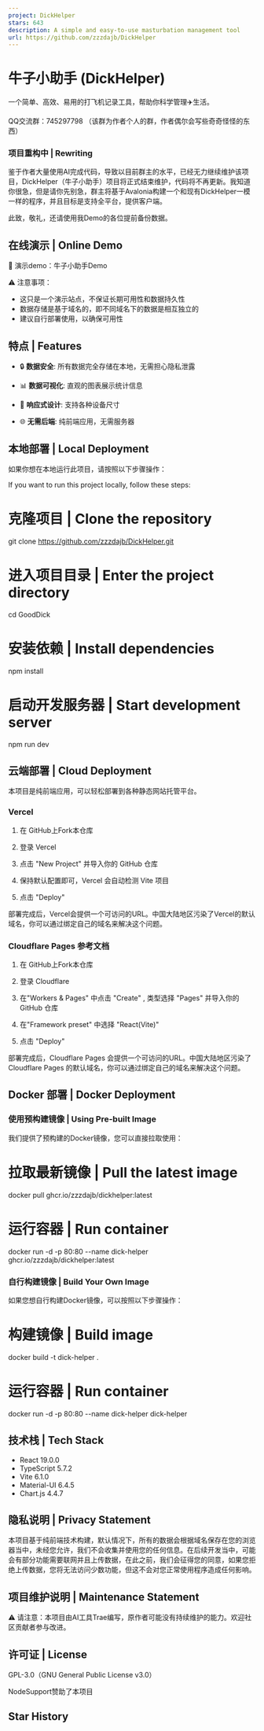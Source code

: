 ```yaml
---
project: DickHelper
stars: 643
description: A simple and easy-to-use masturbation management tool
url: https://github.com/zzzdajb/DickHelper
---
```


牛子小助手 (DickHelper)
==================

一个简单、高效、易用的打飞机记录工具，帮助你科学管理✈️生活。

QQ交流群：745297798 （该群为作者个人的群，作者偶尔会写些奇奇怪怪的东西）

### 项目重构中 | Rewriting

鉴于作者大量使用AI完成代码，导致以目前群主的水平，已经无力继续维护该项目，DickHelper（牛子小助手）项目将正式结束维护，代码将不再更新。我知道你很急，但是请你先别急，群主将基于Avalonia构建一个和现有DickHelper一模一样的程序，并且目标是支持全平台，提供客户端。

此致，敬礼，还请使用我Demo的各位提前备份数据。

在线演示 | Online Demo
------------------

🔗 演示demo：牛子小助手Demo

⚠️ 注意事项：

-   这只是一个演示站点，不保证长期可用性和数据持久性
-   数据存储是基于域名的，即不同域名下的数据是相互独立的
-   建议自行部署使用，以确保可用性

特点 | Features
-------------

-   🔒 **数据安全**: 所有数据完全存储在本地，无需担心隐私泄露
    
-   📊 **数据可视化**: 直观的图表展示统计信息
    
-   📱 **响应式设计**: 支持各种设备尺寸
    
-   🌐 **无需后端**: 纯前端应用，无需服务器
    

本地部署 | Local Deployment
-----------------------

如果你想在本地运行此项目，请按照以下步骤操作：

If you want to run this project locally, follow these steps:

# 克隆项目 | Clone the repository
git clone https://github.com/zzzdajb/DickHelper.git

# 进入项目目录 | Enter the project directory
cd GoodDick

# 安装依赖 | Install dependencies
npm install

# 启动开发服务器 | Start development server
npm run dev

云端部署 | Cloud Deployment
-----------------------

本项目是纯前端应用，可以轻松部署到各种静态网站托管平台。

### Vercel

1.  在 GitHub上Fork本仓库
    
2.  登录 Vercel
    
3.  点击 "New Project" 并导入你的 GitHub 仓库
    
4.  保持默认配置即可，Vercel 会自动检测 Vite 项目
    
5.  点击 "Deploy"
    

部署完成后，Vercel会提供一个可访问的URL。中国大陆地区污染了Vercel的默认域名，你可以通过绑定自己的域名来解决这个问题。

### Cloudflare Pages 参考文档

1.  在 GitHub上Fork本仓库
    
2.  登录 Cloudflare
    
3.  在"Workers & Pages" 中点击 "Create" , 类型选择 "Pages" 并导入你的 GitHub 仓库
    
4.  在"Framework preset" 中选择 "React(Vite)"
    
5.  点击 "Deploy"
    

部署完成后，Cloudflare Pages 会提供一个可访问的URL。中国大陆地区污染了 Cloudflare Pages 的默认域名，你可以通过绑定自己的域名来解决这个问题。

Docker 部署 | Docker Deployment
-----------------------------

### 使用预构建镜像 | Using Pre-built Image

我们提供了预构建的Docker镜像，您可以直接拉取使用：

# 拉取最新镜像 | Pull the latest image
docker pull ghcr.io/zzzdajb/dickhelper:latest

# 运行容器 | Run container
docker run -d -p 80:80 --name dick-helper ghcr.io/zzzdajb/dickhelper:latest

### 自行构建镜像 | Build Your Own Image

如果您想自行构建Docker镜像，可以按照以下步骤操作：

# 构建镜像 | Build image
docker build -t dick-helper .

# 运行容器 | Run container
docker run -d -p 80:80 --name dick-helper dick-helper

技术栈 | Tech Stack
----------------

-   React 19.0.0
-   TypeScript 5.7.2
-   Vite 6.1.0
-   Material-UI 6.4.5
-   Chart.js 4.4.7

隐私说明 | Privacy Statement
------------------------

本项目基于纯前端技术构建，默认情况下，所有的数据会根据域名保存在您的浏览器当中，未经您允许，我们不会收集并使用您的任何信息。在后续开发当中，可能会有部分功能需要联网并且上传数据，在此之前，我们会征得您的同意，如果您拒绝上传数据，您将无法访问少数功能，但这不会对您正常使用程序造成任何影响。

项目维护说明 | Maintenance Statement
------------------------------

⚠️ 请注意：本项目由AI工具Trae编写，原作者可能没有持续维护的能力。欢迎社区贡献者参与改进。

许可证 | License
-------------

GPL-3.0（GNU General Public License v3.0）

NodeSupport赞助了本项目

Star History
------------
